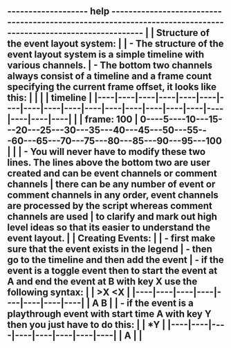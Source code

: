 ------------------- help -------------------------------------------------------------------------------------------------------------
|
| Structure of the event layout system:
|
|   - The structure of the event layout system is a simple timeline with various channels. 
|   - The bottom two channels always consist of a timeline and a frame count specifying the current frame offset, it looks like this:
|
|
|     | timeline   | |----|----|----|----|----|----|----|----|----|----|----|----|----|----|----|----|----|----|----|----|
|     | frame: 100 | 0----5----10---15---20---25---30---35---40---45---50---55---60---65---70---75---80---85---90---95---100
|
|
|   - You will never have to modify these two lines. The lines above the bottom two are user created and can be event channels or comment channels
|     there can be any number of event or comment channels in any order, event channels are processed by the script whereas comment channels are used 
|     to clarify and mark out high level ideas so that its easier to understand the event layout.
|
| Creating Events:
|
|   - first make sure that the event exists in the legend
|   - then go to the timeline and then add the event
|   - if the event is a toggle event then to start the event at A and end the event at B with key X use the following syntax:
|
|                  >X                       <X
|             |----|----|----|----|----|----|----|----|
|                  A                        B
|
|   - if the event is a playthrough event with start time A with key Y then you just have to do this:
|
|                                 *Y
|             |----|----|----|----|----|----|----|----|
|                                 A
|
|
-----------------------------------------------------------------------------------------------------------------------------------------
